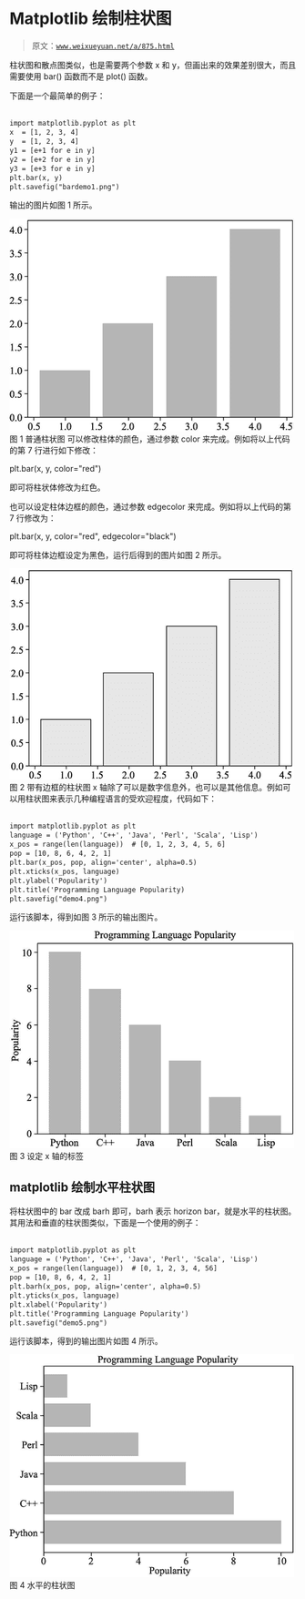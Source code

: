 # Matplotlib 绘制柱状图

> 原文：[`www.weixueyuan.net/a/875.html`](http://www.weixueyuan.net/a/875.html)

柱状图和散点图类似，也是需要两个参数 x 和 y，但画出来的效果差别很大，而且需要使用 bar() 函数而不是 plot() 函数。

下面是一个最简单的例子：

```

import matplotlib.pyplot as plt
x  = [1, 2, 3, 4]
y  = [1, 2, 3, 4]
y1 = [e+1 for e in y]
y2 = [e+2 for e in y]
y3 = [e+3 for e in y]
plt.bar(x, y)
plt.savefig("bardemo1.png")
```

输出的图片如图 1 所示。

![](img/3a15713c501d2fb3058c24a2074bb6db.png)
图 1 普通柱状图
可以修改柱体的颜色，通过参数 color 来完成。例如将以上代码的第 7 行进行如下修改：

plt.bar(x, y, color="red")

即可将柱状体修改为红色。

也可以设定柱体边框的颜色，通过参数 edgecolor 来完成。例如将以上代码的第 7 行修改为：

plt.bar(x, y, color="red", edgecolor="black")

即可将柱体边框设定为黑色，运行后得到的图片如图 2 所示。

![](img/310fb399812069291927cbb07fce5ecb.png)
图 2 带有边框的柱状图
x 轴除了可以是数字信息外，也可以是其他信息。例如可以用柱状图来表示几种编程语言的受欢迎程度，代码如下：

```

import matplotlib.pyplot as plt
language = ('Python', 'C++', 'Java', 'Perl', 'Scala', 'Lisp')
x_pos = range(len(language))  # [0, 1, 2, 3, 4, 5, 6]
pop = [10, 8, 6, 4, 2, 1]
plt.bar(x_pos, pop, align='center', alpha=0.5)
plt.xticks(x_pos, language)
plt.ylabel('Popularity')
plt.title('Programming Language Popularity)
plt.savefig("demo4.png")
```

运行该脚本，得到如图 3 所示的输出图片。

![](img/7a2fba9bc2a3358a97437a4fbfe8a5ba.png)
图 3 设定 x 轴的标签

## matplotlib 绘制水平柱状图

将柱状图中的 bar 改成 barh 即可，barh 表示 horizon bar，就是水平的柱状图。其用法和垂直的柱状图类似，下面是一个使用的例子：

```

import matplotlib.pyplot as plt
language = ('Python', 'C++', 'Java', 'Perl', 'Scala', 'Lisp')
x_pos = range(len(language))  # [0, 1, 2, 3, 4, 56]
pop = [10, 8, 6, 4, 2, 1]
plt.barh(x_pos, pop, align='center', alpha=0.5)
plt.yticks(x_pos, language)
plt.xlabel('Popularity')
plt.title('Programming Language Popularity')
plt.savefig("demo5.png")
```

运行该脚本，得到的输出图片如图 4 所示。

![](img/00b39e55653d697534b8f2af446b2c63.png)
图 4 水平的柱状图